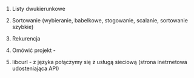 1. Listy dwukierunkowe
2. Sortowanie (wybieranie, babelkowe, stogowanie, scalanie, sortowanie szybkie)
3. Rekurencja

4. Omówić projekt - 
5. libcurl - z języka połączymy się z usługą sieciową (strona inetrnetowa udosteniająca API)